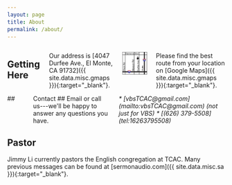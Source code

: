 ```yaml
---
layout: page
title: About
permalink: /about/
---
```


<div class="row">

<div class="six columns" markdown="block">

## Getting Here ##

Our address is [4047 Durfee Ave., El Monte, CA 91732]({{ site.data.misc.gmaps }}){:target="_blank"}.

![Map](/img/simplemap.png)

Please find the best route from your location on [Google Maps]({{ site.data.misc.gmaps }}){:target="_blank"}.

</div>

<div class="six columns" markdown="block">
## <a name="contact"></a>Contact ##
Email or call us---we'll be happy to answer any questions you have.

<address markdown="block">
* [vbsTCAC@gmail.com](mailto:vbsTCAC@gmail.com) (not just for VBS)
* [(626) 379-5508](tel:16263795508)
</address>
</div>
</div>

## Pastor ##
Jimmy Li currently pastors the English congregation at TCAC. Many previous messages can be found at [sermonaudio.com]({{ site.data.misc.sa }}){:target="_blank"}.
